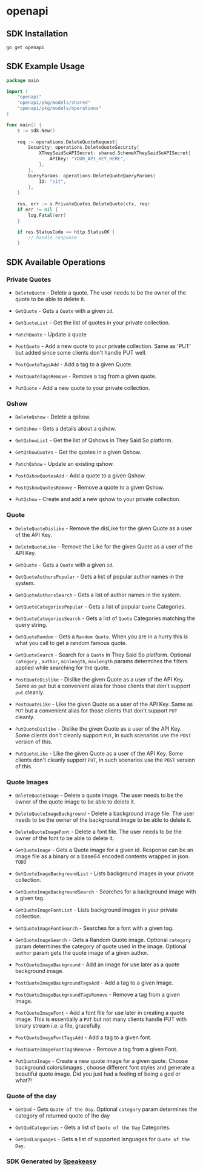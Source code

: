 # openapi

<!-- Start SDK Installation -->
## SDK Installation

```bash
go get openapi
```
<!-- End SDK Installation -->

## SDK Example Usage
<!-- Start SDK Example Usage -->
```go
package main

import (
    "openapi"
    "openapi/pkg/models/shared"
    "openapi/pkg/models/operations"
)

func main() {
    s := sdk.New()
    
    req := operations.DeleteQuoteRequest{
        Security: operations.DeleteQuoteSecurity{
            XTheySaidSoAPISecret: shared.SchemeXTheySaidSoAPISecret{
                APIKey: "YOUR_API_KEY_HERE",
            },
        },
        QueryParams: operations.DeleteQuoteQueryParams{
            ID: "sit",
        },
    }
    
    res, err := s.PrivateQuotes.DeleteQuote(ctx, req)
    if err != nil {
        log.Fatal(err)
    }

    if res.StatusCode == http.StatusOK {
        // handle response
    }
```
<!-- End SDK Example Usage -->

<!-- Start SDK Available Operations -->
## SDK Available Operations

### Private Quotes

* `DeleteQuote` - Delete a quote. The user needs to be the owner of the quote to be able to delete it.

* `GetQuote` - Gets a `Quote` with a given `id`.
* `GetQuoteList` - Get the list of quotes in your private collection.
* `PatchQuote` - Update a quote
* `PostQuote` - Add a new quote to your private collection. Same as 'PUT' but added since some clients don't handle PUT well.
* `PostQuoteTagsAdd` - Add a tag to a given Quote.
* `PostQuoteTagsRemove` - Remove a tag from a given quote.
* `PutQuote` - Add a new quote to your private collection.

### Qshow

* `DeleteQshow` - Delete a qshow.

* `GetQshow` - Gets a details about a qshow.

* `GetQshowList` - Get the list of Qshows in They Said So platform.
* `GetQshowQuotes` - Get the quotes in a given Qshow.
* `PatchQshow` - Update an existing qshow.
* `PostQshowQuotesAdd` - Add a quote to a given Qshow.
* `PostQshowQuotesRemove` - Remove a quote to a given Qshow.
* `PutQshow` - Create and add a new qshow to your private collection.

### Quote

* `DeleteQuoteDislike` - Remove the disLike for the given Quote as a user of the API Key.
* `DeleteQuoteLike` - Remove the Like for the given Quote as a user of the API Key.
* `GetQuote` - Gets a `Quote` with a given `id`.
* `GetQuoteAuthorsPopular` - Gets a list of popular author names in the system. 

* `GetQuoteAuthorsSearch` - Gets a list of author names in the system. 

* `GetQuoteCategoriesPopular` - Gets a list of popular `Quote` Categories.

* `GetQuoteCategoriesSearch` - Gets a list of `Quote` Categories matching the query string.

* `GetQuoteRandom` - Gets a `Random Quote`. When you are in a hurry this is what you call to get a random famous quote.
* `GetQuoteSearch` - Search for a `Quote` in They Said So platform. Optional `category` , `author`, `minlength`, `maxlength` params determines the filters applied while searching for the quote. 
* `PostQuoteDislike` - Dislike the given Quote as a user of the API Key. Same as `put` but a convenient alias for those clients that don't support `put` cleanly.
* `PostQuoteLike` - Like the given Quote as a user of the API Key. Same as `PUT` but a convenient alias for those clients that don't support `PUT` cleanly.
* `PutQuoteDislike` - Dislike the given Quote as a user of the API Key. Some clients don't cleanly support `PUT`, in such scenarios use the `POST` version of this.
* `PutQuoteLike` - Like the given Quote as a user of the API Key. Some clients don't cleanly support `PUT`, in such scenarios use the `POST` version of this.

### Quote Images

* `DeleteQuoteImage` - Delete a quote image. The user needs to be the owner of the quote image to be able to delete it.

* `DeleteQuoteImageBackground` - Delete a background image file. The user needs to be the owner of the background image to be able to delete it.

* `DeleteQuoteImageFont` - Delete a font file. The user needs to be the owner of the font to be able to delete it.

* `GetQuoteImage` - Gets a Quote image for a given id. Response can be an image file as a binary or a base64 encoded contents wrapped in json. `TODO`

* `GetQuoteImageBackgroundList` - Lists background images in your private collection. 

* `GetQuoteImageBackgroundSearch` - Searches for a background image with a given tag. 

* `GetQuoteImageFontList` - Lists background images in your private collection. 

* `GetQuoteImageFontSearch` - Searches for a font with a given tag. 

* `GetQuoteImageSearch` - Gets a Random Quote image. Optional `category` param determines the category of quote used in the image. Optional `author` param gets the quote image of a given author. 

* `PostQuoteImageBackground` - Add an image for use later as a quote background image.
* `PostQuoteImageBackgroundTagsAdd` - Add a tag to a given Image.
* `PostQuoteImageBackgroundTagsRemove` - Remove a tag from a given Image.
* `PostQuoteImageFont` - Add a font file for use later in creating a quote image. This is essentially a `PUT` but not many clients handle PUT with binary stream i.e. a file, gracefully.
* `PostQuoteImageFontTagsAdd` - Add a tag to a given font.
* `PostQuoteImageFontTagsRemove` - Remove a tag from a given Font.
* `PutQuoteImage` - Create a new quote image for a given quote. Choose background colors/images , choose different font styles and generate a beautiful quote image. Did you just had a feeling of being a god or what?!


### Quote of the day

* `GetQod` - Gets `Quote of the Day`. Optional `category` param determines the category of returned quote of the day

* `GetQodCategories` - Gets a list of `Quote of the Day` Categories.

* `GetQodLanguages` - Gets a list of supported languages for `Quote of the Day`. 


<!-- End SDK Available Operations -->

### SDK Generated by [Speakeasy](https://docs.speakeasyapi.dev/docs/using-speakeasy/client-sdks)
